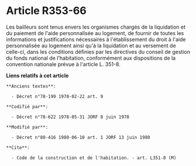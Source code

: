 # Article R353-66

Les bailleurs sont tenus envers les organismes chargés de la liquidation et du paiement de l'aide personnalisée au logement,
de fournir de toutes les informations et justifications nécessaires à l'établissement du droit à l'aide personnalisée au
logement ainsi qu'à la liquidation et au versement de celle-ci, dans les conditions définies par les directives du conseil de
gestion du fonds national de l'habitation, conformément aux dispositions de la convention nationale prévue à l'article L.
351-8.

**Liens relatifs à cet article**

	**Anciens textes**:

	  - Décret n°78-199 1978-02-22 art. 9

	**Codifié par**:

	  - Décret n°78-622 1978-05-31 JORF 8 juin 1978

	**Modifié par**:

	  - Décret n°80-416 1980-06-10 art. 1 JORF 13 juin 1980

	**Cite**:

	  - Code de la construction et de l'habitation. - art. L351-8 (M)
